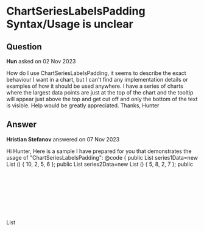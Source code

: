 # ChartSeriesLabelsPadding Syntax/Usage is unclear

## Question

**Hun** asked on 02 Nov 2023

How do I use ChartSeriesLabelsPadding, it seems to describe the exact behaviour I want in a chart, but I can't find any implementation details or examples of how it should be used anywhere. I have a series of charts where the largest data points are just at the top of the chart and the tooltip will appear just above the top and get cut off and only the bottom of the text is visible. Help would be greatly appreciated. Thanks, Hunter

## Answer

**Hristian Stefanov** answered on 07 Nov 2023

Hi Hunter, Here is a sample I have prepared for you that demonstrates the usage of "ChartSeriesLabelsPadding": <TelerikChart> <ChartSeriesItems> <ChartSeries Type="ChartSeriesType.Column" Name="Product 3" Data="@series1Data"> <ChartSeriesStack Enabled="true" /> <ChartSeriesLabels Position="ChartSeriesLabelsPosition.OutsideEnd" Visible="true" Font="16px 'Times New Roman'" Background="transparent"> </ChartSeriesLabels> </ChartSeries> <ChartSeries Type="ChartSeriesType.Column" Name="Product 2" Data="@series2Data"> <ChartSeriesStack Enabled="true" /> <ChartSeriesLabels Position="ChartSeriesLabelsPosition.Top" Visible="true" Font="bold 14px 'Comic Sans MS'" Background="transparent" /> </ChartSeries> <ChartSeries Type="ChartSeriesType.Column" Name="Product 1" Data="@series3Data"> <ChartSeriesStack Enabled="true" /> <ChartSeriesLabels Position="ChartSeriesLabelsPosition.Above" Visible="true" Font="bold 22px Times New Roman" Background="rgba(0, 128, 0, 0.2)"> <ChartSeriesLabelsBorder Color="red" Width="5" DashType="@DashType.LongDashDotDot" /> <ChartSeriesLabelsMargin Left="50" /> <ChartSeriesLabelsPadding Top="50" /> </ChartSeriesLabels> </ChartSeries> </ChartSeriesItems> <ChartCategoryAxes> <ChartCategoryAxis Categories="@xAxisItems"> </ChartCategoryAxis> </ChartCategoryAxes> <ChartTitle Text="Quarterly revenue per product"> </ChartTitle> <ChartLegend Position="ChartLegendPosition.Right"> </ChartLegend> </TelerikChart> @code {
public List <object> series1Data=new List <object> () { 10, 2, 5, 6 };
public List <object> series2Data=new List <object> () { 5, 8, 2, 7 };
public List <object> series3Data=new List <object> () { 15, 3, 8, 8 };
public string[] xAxisItems=new string[] { "Q1", "Q2", "Q3", "Q4" };
} Regards, Hristian Stefanov Progress Telerik
